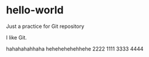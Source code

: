 # hello-world
Just a practice for Git repository

I like Git.


hahahahahhaha
hehehehehehhehe
2222
1111
3333
4444
